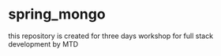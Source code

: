 # spring_mongo
this repository is created for three days workshop for full stack development by MTD
